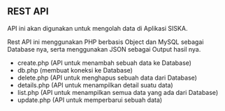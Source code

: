 ## REST API

API ini akan digunakan untuk mengolah data di Aplikasi SISKA.

Rest API ini menggunakan PHP berbasis Object dan MySQL sebagai Database nya, serta menggunakan JSON sebagai Output hasil nya.

* create.php (API untuk menambah sebuah data ke Database)
* db.php (membuat koneksi ke Database)
* delete.php (API untuk menghapus sebuah data dari Database)
* details.php (API untuk menampilkan detail suatu data)
* list.php (API untuk menampilkan semua data yang ada dari Database)
* update.php (API untuk memperbarui sebuah data) 

